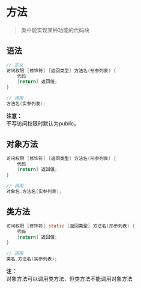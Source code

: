 # 方法

> 类中能实现某种功能的代码块

## 语法

```java
// 定义
访问权限 [修饰符] [返回类型] 方法名(形参列表) {
    代码
    [return] 返回值;
}

// 调用
方法名(实参列表);
```

**注意：**  
    不写访问权限时默认为public。

## 对象方法

```java
访问权限 [修饰符] [返回类型] 方法名(形参列表) {
    代码
    [return] 返回值;
}

// 调用
对象名.方法名(实参列表);
```

## 类方法

```java
访问权限 [修饰符] static [返回类型] 方法名(形参列表) {
    代码
    [return] 返回值;
}

// 调用
类名.方法名(实参列表);
```

**注：**  
    对象方法可以调用类方法，但类方法不能调用对象方法

